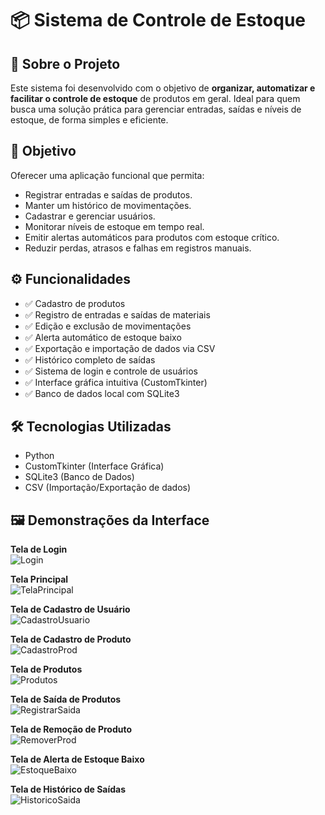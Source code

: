 # 📦 Sistema de Controle de Estoque

## 📌 Sobre o Projeto

Este sistema foi desenvolvido com o objetivo de **organizar, automatizar e facilitar o controle de estoque** de produtos em geral. Ideal para quem busca uma solução prática para gerenciar entradas, saídas e níveis de estoque, de forma simples e eficiente.

## 🎯 Objetivo

Oferecer uma aplicação funcional que permita:

- Registrar entradas e saídas de produtos.
- Manter um histórico de movimentações.
- Cadastrar e gerenciar usuários.
- Monitorar níveis de estoque em tempo real.
- Emitir alertas automáticos para produtos com estoque crítico.
- Reduzir perdas, atrasos e falhas em registros manuais.

## ⚙️ Funcionalidades

- ✅ Cadastro de produtos  
- ✅ Registro de entradas e saídas de materiais  
- ✅ Edição e exclusão de movimentações  
- ✅ Alerta automático de estoque baixo  
- ✅ Exportação e importação de dados via CSV  
- ✅ Histórico completo de saídas  
- ✅ Sistema de login e controle de usuários  
- ✅ Interface gráfica intuitiva (CustomTkinter)  
- ✅ Banco de dados local com SQLite3  

## 🛠️ Tecnologias Utilizadas

- Python  
- CustomTkinter (Interface Gráfica)  
- SQLite3 (Banco de Dados)  
- CSV (Importação/Exportação de dados)  

## 🖼️ Demonstrações da Interface

**Tela de Login**  
![Login](https://github.com/user-attachments/assets/8dfae55d-1467-4ece-9d9a-3ec355c7cb8e)

**Tela Principal**  
![TelaPrincipal](https://github.com/user-attachments/assets/38e6fc33-e7b9-4dd7-a741-8a8ffcc0b7c5)

**Tela de Cadastro de Usuário**  
![CadastroUsuario](https://github.com/user-attachments/assets/7fc3408a-9cbf-44d4-af1a-a68f82e17ec1)

**Tela de Cadastro de Produto**  
![CadastroProd](https://github.com/user-attachments/assets/11f5a55a-7a75-4199-b566-8976ef907dc9)

**Tela de Produtos**  
![Produtos](https://github.com/user-attachments/assets/1866aa7a-92b1-4d5d-89b2-09f3e3550334)

**Tela de Saída de Produtos**  
![RegistrarSaida](https://github.com/user-attachments/assets/622ce975-10ed-494e-94ae-2acc9a903a92)

**Tela de Remoção de Produto**  
![RemoverProd](https://github.com/user-attachments/assets/151ca3f7-47c8-4935-9d57-e6197eea9972)

**Tela de Alerta de Estoque Baixo**  
![EstoqueBaixo](https://github.com/user-attachments/assets/cebd728e-8a3a-4d2b-9b2b-3eb34acc161f)

**Tela de Histórico de Saídas**  
![HistoricoSaida](https://github.com/user-attachments/assets/54289827-8b61-4394-a979-0436d08ed4b1)
